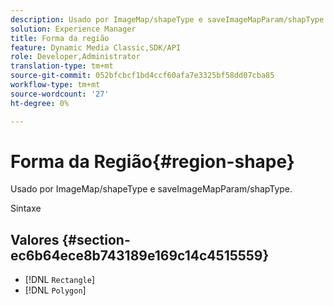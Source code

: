 ```yaml
---
description: Usado por ImageMap/shapeType e saveImageMapParam/shapType.
solution: Experience Manager
title: Forma da região
feature: Dynamic Media Classic,SDK/API
role: Developer,Administrator
translation-type: tm+mt
source-git-commit: 052bfcbcf1bd4ccf60afa7e3325bf58dd07cba85
workflow-type: tm+mt
source-wordcount: '27'
ht-degree: 0%

---
```



# Forma da Região{#region-shape}

Usado por ImageMap/shapeType e saveImageMapParam/shapType.

Sintaxe

## Valores {#section-ec6b64ece8b743189e169c14c4515559}

* [!DNL `Rectangle`]
* [!DNL `Polygon`]

